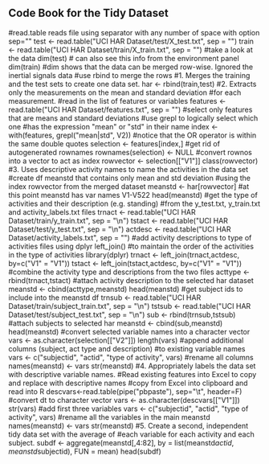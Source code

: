 ## Code Book for the Tidy Dataset
#read.table reads file using separator with any number of space with option sep=""
test <- read.table("UCI HAR Dataset/test/X_test.txt", sep = "")
train <- read.table("UCI HAR Dataset/train/X_train.txt", sep = "")
#take a look at the data
dim(test) # can also see this info from the environment panel
dim(train)
#dim shows that the data can be merged row-wise. Ignored the inertial signals data
#use rbind to merge the rows
#1. Merges the training and the test sets to create one data set.
har <- rbind(train,test)
#2. Extracts only the measurements on the mean and standard deviation 
#for each measurement.
#read in the list of features or variables
features <- read.table("UCI HAR Dataset/features.txt", sep = "")
#select only features that are means and standard deviations
#use grepl to logically select which one 
#has the expression "mean" or "std" in their name
index <- with(features, grepl("mean|std", V2)) #notice that the OR operator is within the same double quotes
selection <- features[index,]
#get rid of autogenerated rownames
rownames(selection) <- NULL
#convert rownos into a vector to act as index
rowvector <- selection[["V1"]]
class(rowvector)
#3. Uses descriptive activity names to name the activities in the data set
#create df meanstd that contains only mean and std deviation
#using the index rowvector from the merged dataset
meanstd <- har[rowvector] #at this point meanstd has var names V1-V522
head(meanstd)
#get the type of activities and their description (e.g. standing)
#from the y_test.txt, y_train.txt and activity_labels.txt files
trnact <- read.table("UCI HAR Dataset/train/y_train.txt", sep = "\n")
tstact <- read.table("UCI HAR Dataset/test/y_test.txt", sep = "\n")
actdesc <- read.table("UCI HAR Dataset/activity_labels.txt", sep = "")
#add activity descriptions to type of activities files using dplyr left_join()
#to maintain the order of the activities in the type of activities
library(dplyr)
trnact <- left_join(trnact,actdesc, by=c("V1" = "V1"))
tstact <- left_join(tstact,actdesc, by=c("V1" = "V1"))
#combine the activity type and descriptions from the two files
acttype <- rbind(trnact,tstact)
#attach activity description to the selected har dataset
meanstd <- cbind(acttype,meanstd)
head(meanstd)
#get subject ids to include into the meanstd df
trnsub <- read.table("UCI HAR Dataset/train/subject_train.txt", sep = "\n")
tstsub <- read.table("UCI HAR Dataset/test/subject_test.txt", sep = "\n")
sub <- rbind(trnsub,tstsub)
#attach subjects to selected har
meanstd <- cbind(sub,meanstd)
head(meanstd)
#convert selected variable names into a character vector
vars <- as.character(selection[["V2"]])
length(vars)
#append additional columns (subject, act type and description)
#to existing variable names
vars <- c("subjectid", "actid", "type of activity", vars)
#rename all columns
names(meanstd) <- vars
str(meanstd)
#4. Appropriately labels the data set with descriptive variable names.
#Read existing features into Excel to copy and replace with descriptive names
#copy from Excel into clipboard and read into R
descvars<-read.table(pipe("pbpaste"), sep="\t", header=F)
#convert dt to character vector
vars <- as.character(descvars[["V1"]])
str(vars)
#add first three variables
vars <- c("subjectid", "actid", "type of activity", vars)
#rename all the variables in the main meanstd
names(meanstd) <- vars
str(meanstd)
#5. Create a second, independent tidy data set with the average of 
#each variable for each activity and each subject.
subdf <- aggregate(meanstd[,4:82], by = list(meanstd$actid,meanstd$subjectid), FUN = mean)
head(subdf)
